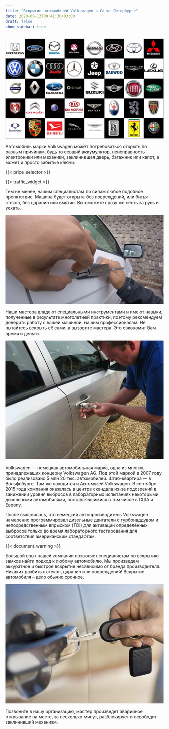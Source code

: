 ```yaml
---
title: "Вскрытие автомобилей Volkswagen в Санкт-Петербурге"
date: 2020-06-13T00:41:30+03:00
draft: false
show_sidebar: true
---
```


![логотипы авто](../car_logo.jpg)

Автомобиль марки Volkswagen может потребоваться открыть по разным причинам, будь то севший аккумулятор, неисправность электроники или механики, заклинившая дверь, багажник или капот, а может и просто забытые ключи. 

{{< price_selector >}}

{{< traffic_widget >}}

Тем не менее, нашим специалистам по силам любое подобное препятствие. Машина будет открыта без повреждений, или битья стекол, без царапин или вмятин. Вы сможете сразу же сесть за руль и уехать.

![вскрытие машины без повреждений](../car.jpg)

Наши мастера владеют специальными инструментами и имеют навыки, полученные в результате многолетней практики, поэтому рекомендуем доверить работу с вашей машиной, нашим профессионалам. Не пытайтесь вскрыть её сами, а вызовите мастера. Это сэкономит Вам время и деньги.

![процесс вскртия авто](../car_open.jpg)

Volkswagen — немецкая автомобильная марка, одна из многих, принадлежащих концерну Volkswagen AG. Под этой маркой в 2007 году было реализовано 5 млн 20 тыс. автомобилей. Штаб-квартира — в Вольфсбурге. Там же находится и Автомузей Volkswagen. В сентябре 2015 года компания оказалась в центре скандала из-за подозрений в занижении уровня выбросов в лабораторных испытаниях некоторыми дизельными автомобилями, поставлявшимися в том числе в США и Европу. 

После выяснилось, что немецкий автопроизводитель Volkswagen намеренно программировал дизельные двигатели с турбонаддувом и непосредственным впрыском (TDI) для активации определённых выбросов только во время лабораторного тестирования для соответствия американским стандартам.

{{< document_warning >}}

Большой опыт нашей компании позволяет специалистам по вскрытию замков найти подход к любому автомобилю. Мы произведем аккуратное и быстрое вскрытие независимо от брэнда производителя. Никаких разбитых стекол, царапин или повреждений! Вскрытие автомобиля – дело обычно срочное. 

![ключ от авто](../car_key.jpg)

Позвоните в нашу организацию, мастер произведет аварийное открывание на месте, за несколько минут, разблокирует и освободит заклинивший механизм.
